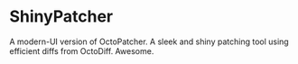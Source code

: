 
# ShinyPatcher
A modern-UI version of OctoPatcher. A sleek and shiny patching tool using efficient diffs from OctoDiff. Awesome.
